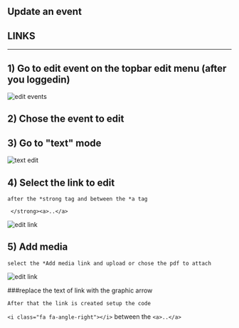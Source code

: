 
## Update an event ##

## LINKS
______

## 1) Go to edit event on the topbar edit menu (after you loggedin) ##

![edit events](../wp-content-aeris/uploads/sites/20/2017/12/events_1.png "edit events")

## 2) Chose the event to edit ##

## 3) Go to "text" mode ##

![text edit](../wp-content-aeris/uploads/sites/20/2017/12/events_2.png "edit events")

## 4) Select the link to edit ##
	after the *strong tag and between the *a tag
`` </strong><a>..</a>`` 

![edit link](../wp-content-aeris/uploads/sites/20/2017/12/events_3.png "edit link")

## 5) Add media
 	select the *Add media link and upload or chose the pdf to attach

![edit link](../wp-content-aeris/uploads/sites/20/2017/12/events_4.png "edit link")

###replace the text of link with the graphic arrow

	After that the link is created setup the code 
	
 ``<i class="fa fa-angle-right"></i>``
between the 
``<a>..</a>``

